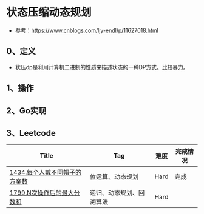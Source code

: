# 状态压缩动态规划

- 参考：https://www.cnblogs.com/ljy-endl/p/11627018.html

## 0、定义

- 状压dp是利用计算机二进制的性质来描述状态的一种DP方式。比较暴力。

## 1、操作

## 2、Go实现

## 3、Leetcode

| Title                                                        | Tag                      | 难度 | 完成情况 |
| ------------------------------------------------------------ | ------------------------ | ---- | -------- |
| [1434.每个人戴不同帽子的方案数](https://leetcode-cn.com/problems/number-of-ways-to-wear-different-hats-to-each-other/) | 位运算、动态规划         | Hard | 完成     |
| [1799.N次操作后的最大分数和](https://leetcode-cn.com/problems/maximize-score-after-n-operations/) | 递归、动态规划、回溯算法 | Hard |          |

